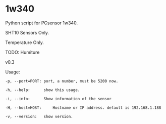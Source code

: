 # 1w340
Python script for PCsensor 1w340. 

SHT10 Sensors Only.

Temperature Only. 

TODO: Humiture

v0.3

Usage:

    -p, --port=PORT: port, a number, must be 5200 now.
    
    -h, --help:      show this usage.
    
    -i, --info:      Show information of the sensor
    
    -H, --host=HOST:     Hostname or IP address. default is 192.168.1.188
    
    -v, --version:   show version.

